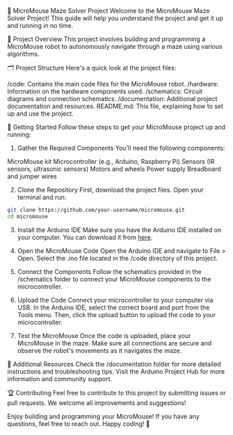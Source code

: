 
🤖 MicroMouse Maze Solver Project
Welcome to the MicroMouse Maze Solver Project! This guide will help you understand the project and get it up and running in no time.

📖 Project Overview
This project involves building and programming a MicroMouse robot to autonomously navigate through a maze using various algorithms.

🗂️ Project Structure
Here's a quick look at the project files:

/code: Contains the main code files for the MicroMouse robot.
/hardware: Information on the hardware components used.
/schematics: Circuit diagrams and connection schematics.
/documentation: Additional project documentation and resources.
README.md: This file, explaining how to set up and use the project.

🚀 Getting Started
Follow these steps to get your MicroMouse project up and running:

1. Gather the Required Components
You'll need the following components:

MicroMouse kit
Microcontroller (e.g., Arduino, Raspberry Pi)
Sensors (IR sensors, ultrasonic sensors)
Motors and wheels
Power supply
Breadboard and jumper wires

2. Clone the Repository
First, download the project files. Open your terminal and run:

```bash
git clone https://github.com/your-username/micromouse.git
cd micromouse
```

3. Install the Arduino IDE
Make sure you have the Arduino IDE installed on your computer. You can download it from [here](https://www.arduino.cc/en/software).

4. Open the MicroMouse Code
Open the Arduino IDE and navigate to File > Open. Select the .ino file located in the /code directory of this project.

5. Connect the Components
Follow the schematics provided in the /schematics folder to connect your MicroMouse components to the microcontroller.

6. Upload the Code
Connect your microcontroller to your computer via USB. In the Arduino IDE, select the correct board and port from the Tools menu. Then, click the upload button to upload the code to your microcontroller.

7. Test the MicroMouse
Once the code is uploaded, place your MicroMouse in the maze. Make sure all connections are secure and observe the robot's movements as it navigates the maze.

📝 Additional Resources
Check the /documentation folder for more detailed instructions and troubleshooting tips.
Visit the Arduino Project Hub for more information and community support.

🏆 Contributing
Feel free to contribute to this project by submitting issues or pull requests. We welcome all improvements and suggestions!

Enjoy building and programming your MicroMouse! If you have any questions, feel free to reach out. Happy coding! 🎉
